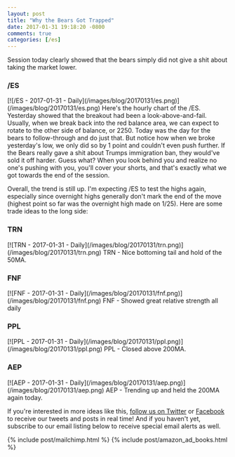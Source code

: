 ```yaml
---
layout: post
title: "Why the Bears Got Trapped"
date: 2017-01-31 19:18:20 -0800
comments: true
categories: [/es]
---
```


Session today clearly showed that the bears simply did not give a shit about taking the market lower.

<h3 id="20170131-es">/ES</h3>
[![/ES - 2017-01-31 - Daily](/images/blog/20170131/es.png)](/images/blog/20170131/es.png)
Here's the hourly chart of the /ES. Yesterday showed that the breakout had been a look-above-and-fail. Usually, when we break back into the red balance area, we can expect to rotate to the other side of balance, or 2250. Today was the day for the bears to follow-through and do just that. But notice how when we broke yesterday's low, we only did so by 1 point and couldn't even push further. If the Bears really gave a shit about Trumps immigration ban, they would've sold it off harder. Guess what? When you look behind you and realize no one's pushing with you, you'll cover your shorts, and that's exactly what we got towards the end of the session.

Overall, the trend is still up. I'm expecting /ES to test the highs again, especially since overnight highs generally don't mark the end of the move (highest point so far was the overnight high made on 1/25). Here are some trade ideas to the long side:

<h3 id="20170131-trn">TRN</h3>
[![TRN - 2017-01-31 - Daily](/images/blog/20170131/trn.png)](/images/blog/20170131/trn.png)
TRN - Nice bottoming tail and hold of the 50MA.

<h3 id="20170131-fnf">FNF</h3>
[![FNF - 2017-01-31 - Daily](/images/blog/20170131/fnf.png)](/images/blog/20170131/fnf.png)
FNF - Showed great relative strength all daily

<h3 id="20170131-ppl">PPL</h3>
[![PPL - 2017-01-31 - Daily](/images/blog/20170131/ppl.png)](/images/blog/20170131/ppl.png)
PPL - Closed above 200MA.

<h3 id="20170131-aep">AEP</h3>
[![AEP - 2017-01-31 - Daily](/images/blog/20170131/aep.png)](/images/blog/20170131/aep.png)
AEP - Trending up and held the 200MA again today.

If you're interested in more ideas like this, [follow us on Twitter](https://twitter.com/theta_positive "Follow @thetatrades on Twitter") or [Facebook](https://facebook.com/thetatrades "Follow @thetatrades on Facebook") to receive our tweets and posts in real time! And if you haven't yet, subscribe to our email listing below to receive special email alerts as well.

{% include post/mailchimp.html %}
{% include post/amazon_ad_books.html %}
